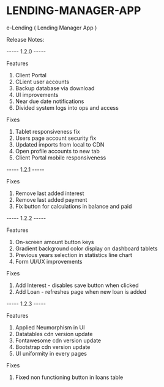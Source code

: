 # LENDING-MANAGER-APP
e-Lending ( Lending Manager App )

Release Notes:

----- 1.2.0 -----

Features
1. Client Portal
2. CLient user accounts
3. Backup database via download
4. UI improvements
5. Near due date notifications
6. Divided system logs into ops and access

Fixes
1. Tablet responsiveness fix
2. Users page account security fix
3. Updated imports from local to CDN
4. Open profile accounts to new tab
6. Client Portal mobile responsiveness

----- 1.2.1 -----

Fixes
1. Remove last added interest
2. Remove last added payment
3. Fix button for calculations in balance and paid

----- 1.2.2 -----

Features
1. On-screen amount button keys
2. Gradient background color display on dashboard tablets
3. Previous years selection in statistics line chart
4. Form UI/UX improvements

Fixes
1. Add Interest - disables save button when clicked
2. Add Loan - refreshes page when new loan is added

----- 1.2.3 -----

Features
1. Applied Neumorphism in UI
2. Datatables cdn version update 
3. Fontawesome cdn version update
4. Bootstrap cdn version update
5. UI uniformity in every pages

Fixes
1. Fixed non functioning button in loans table
